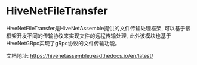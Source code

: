 # HiveNetFileTransfer

HiveNetFileTransfer是HiveNetAssemble提供的文件传输处理框架, 可以基于该框架开发不同的传输协议来实现文件的远程传输处理, 此外该模块也基于HiveNetGRpc实现了gRpc协议的文件传输功能。

文档地址: https://hivenetassemble.readthedocs.io/en/latest/

